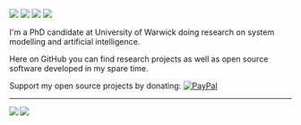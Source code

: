 [![](https://img.shields.io/badge/🌐website-gray?&style=for-the-badge)](http://davidstutz.de/)
[![](https://img.shields.io/badge/linkedin-%230077B5.svg?&style=for-the-badge&logo=linkedin&logoColor=white)](https://www.linkedin.com/in/htma/)
[![](https://img.shields.io/badge/twitter-%230077B5.svg?&style=for-the-badge&logo=twitter&logoColor=white)](https://twitter.com/davidstutz92)
[![](https://img.shields.io/badge/googlescholar-%234285F4.svg?&style=for-the-badge&logo=google-scholar&logoColor=white)](https://scholar.google.de/citations?user=TxEy3cwAAAAJ&hl=en)

I'm a PhD candidate  at University of Warwick doing research on system modelling and artificial intelligence.

Here on GitHub you can find research projects as well as open source software developed in my spare time.

Support my open source projects by donating: [![PayPal](https://img.shields.io/badge/-PayPal.me-informational?style=flat&logo=PayPal&logoColor=white&link=https://www.paypal.me/DavidStutz)](https://paypal.me/DavidStutz)

---

<img align="left" src="https://github-readme-stats.vercel.app/api?username=TSdreamer&count_private=true&show_icons=false&theme=default" />
<img align="left" src="https://github-readme-stats.vercel.app/api/top-langs/?username=davidstutz&theme=default&show_icons=true" />
